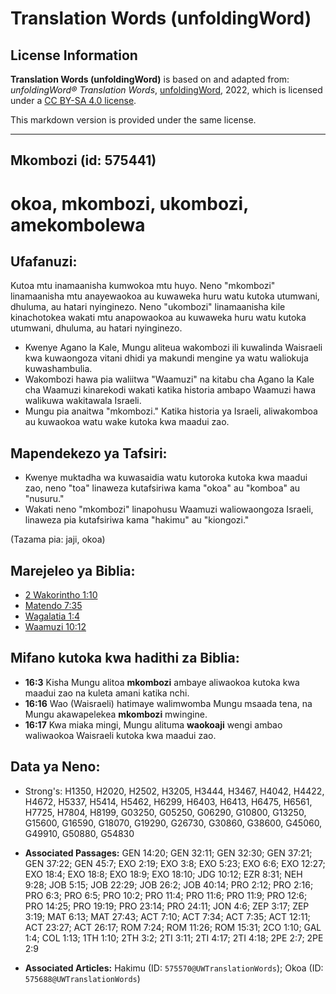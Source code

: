 # Translation Words (unfoldingWord)

## License Information

**Translation Words (unfoldingWord)** is based on and adapted from: _unfoldingWord® Translation Words_, [unfoldingWord](https://unfoldingword.org/utw), 2022, which is licensed under a [CC BY-SA 4.0 license](https://creativecommons.org/licenses/by-sa/4.0/legalcode.en).

This markdown version is provided under the same license.



--------------------------------

## Mkombozi (id: 575441)

okoa, mkombozi, ukombozi, amekombolewa
======================================

Ufafanuzi:
----------

Kutoa mtu inamaanisha kumwokoa mtu huyo. Neno "mkombozi" linamaanisha mtu anayewaokoa au kuwaweka huru watu kutoka utumwani, dhuluma, au hatari nyinginezo. Neno "ukombozi" linamaanisha kile kinachotokea wakati mtu anapowaokoa au kuwaweka huru watu kutoka utumwani, dhuluma, au hatari nyinginezo.

* Kwenye Agano la Kale, Mungu aliteua wakombozi ili kuwalinda Waisraeli kwa kuwaongoza vitani dhidi ya makundi mengine ya watu waliokuja kuwashambulia.
* Wakombozi hawa pia waliitwa "Waamuzi" na kitabu cha Agano la Kale cha Waamuzi kinarekodi wakati katika historia ambapo Waamuzi hawa walikuwa wakitawala Israeli.
* Mungu pia anaitwa "mkombozi." Katika historia ya Israeli, aliwakomboa au kuwaokoa watu wake kutoka kwa maadui zao.

Mapendekezo ya Tafsiri:
-----------------------

* Kwenye muktadha wa kuwasaidia watu kutoroka kutoka kwa maadui zao, neno "toa" linaweza kutafsiriwa kama "okoa" au "komboa" au "nusuru."
* Wakati neno "mkombozi" linapohusu Waamuzi waliowaongoza Israeli, linaweza pia kutafsiriwa kama "hakimu" au "kiongozi."

(Tazama pia: jaji, okoa)

Marejeleo ya Biblia:
--------------------

* [2 Wakorintho 1:10](https://ref.ly/2Cor1:10)
* [Matendo 7:35](https://ref.ly/Acts7:35)
* [Wagalatia 1:4](https://ref.ly/Gal1:4)
* [Waamuzi 10:12](https://ref.ly/Judg10:12)

Mifano kutoka kwa hadithi za Biblia:
------------------------------------

* **16:3** Kisha Mungu alitoa **mkombozi** ambaye aliwaokoa kutoka kwa maadui zao na kuleta amani katika nchi.
* **16:16** Wao (Waisraeli) hatimaye walimwomba Mungu msaada tena, na Mungu akawapelekea **mkombozi** mwingine.
* **16:17** Kwa miaka mingi, Mungu alituma **waokoaji** wengi ambao waliwaokoa Waisraeli kutoka kwa maadui zao.

Data ya Neno:
-------------

* Strong's: H1350, H2020, H2502, H3205, H3444, H3467, H4042, H4422, H4672, H5337, H5414, H5462, H6299, H6403, H6413, H6475, H6561, H7725, H7804, H8199, G03250, G05250, G06290, G10800, G13250, G15600, G16590, G18070, G19290, G26730, G30860, G38600, G45060, G49910, G50880, G54830

* **Associated Passages:** GEN 14:20; GEN 32:11; GEN 32:30; GEN 37:21; GEN 37:22; GEN 45:7; EXO 2:19; EXO 3:8; EXO 5:23; EXO 6:6; EXO 12:27; EXO 18:4; EXO 18:8; EXO 18:9; EXO 18:10; JDG 10:12; EZR 8:31; NEH 9:28; JOB 5:15; JOB 22:29; JOB 26:2; JOB 40:14; PRO 2:12; PRO 2:16; PRO 6:3; PRO 6:5; PRO 10:2; PRO 11:4; PRO 11:6; PRO 11:9; PRO 12:6; PRO 14:25; PRO 19:19; PRO 23:14; PRO 24:11; JON 4:6; ZEP 3:17; ZEP 3:19; MAT 6:13; MAT 27:43; ACT 7:10; ACT 7:34; ACT 7:35; ACT 12:11; ACT 23:27; ACT 26:17; ROM 7:24; ROM 11:26; ROM 15:31; 2CO 1:10; GAL 1:4; COL 1:13; 1TH 1:10; 2TH 3:2; 2TI 3:11; 2TI 4:17; 2TI 4:18; 2PE 2:7; 2PE 2:9
* **Associated Articles:** Hakimu (ID: `575570@UWTranslationWords`); Okoa (ID: `575688@UWTranslationWords`)

